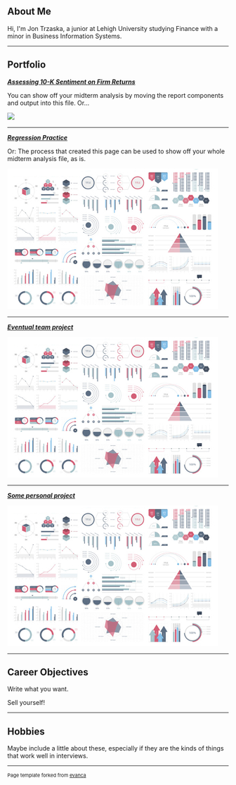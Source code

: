 ## About Me

Hi, I'm Jon Trzaska, a junior at Lehigh University studying Finance with a minor in Business Information Systems. 

---

## Portfolio

<!-- You can link to other websites, PDFs in this repo, and other pages in this repo -->

_**[Assessing 10-K Sentiment on Firm Returns](report/report.md)**_

You can show off your midterm analysis by moving the report components and output into this file. Or...

<img src="report/output_13_0.jpg?raw=true"/>

---

_**[Regression Practice](Regression_practice)**_

Or: The process that created this page can be used to show off your whole midterm analysis file, as is.

<img src="images/dummy_thumbnail.jpg?raw=true"/>

---

_**[Eventual team project](https://donbowen.github.io/teamproject/)**_

<img src="images/dummy_thumbnail.jpg?raw=true"/>

---

_**[Some personal project](/pdf/sample_presentation.pdf)**_

<img src="images/dummy_thumbnail.jpg?raw=true"/>

---

## Career Objectives

Write what you want. 

Sell yourself!

---

## Hobbies

Maybe include a little about these, especially if they are the kinds of things that work well in interviews.

---
<p style="font-size:11px">Page template forked from <a href="https://github.com/evanca/quick-portfolio">evanca</a></p>
<!-- Remove above link if you don't want to attibute -->
